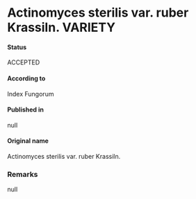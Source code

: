 # Actinomyces sterilis var. ruber Krassiln. VARIETY

#### Status
ACCEPTED

#### According to
Index Fungorum

#### Published in
null

#### Original name
Actinomyces sterilis var. ruber Krassiln.

### Remarks
null